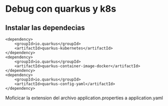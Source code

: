 # Debug con quarkus y k8s

## Instalar las dependecias

```
<dependency>
    <groupId>io.quarkus</groupId>
    <artifactId>quarkus-kubernetes</artifactId>
</dependency>
<dependency>
    <groupId>io.quarkus</groupId>
    <artifactId>quarkus-container-image-docker</artifactId>
</dependency>
<dependency>
    <groupId>io.quarkus</groupId>
    <artifactId>quarkus-config-yaml</artifactId>
</dependency>
```
Moficicar la extension del archivo application.properties a application.yaml